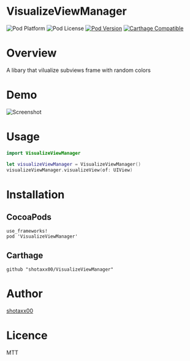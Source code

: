 # VisualizeViewManager

![Pod Platform](https://img.shields.io/cocoapods/p/VisualizeViewManager.svg?style=flat)
![Pod License](https://img.shields.io/cocoapods/l/VisualizeViewManager.svg?style=flat)
[![Pod Version](https://img.shields.io/cocoapods/v/VisualizeViewManager.svg?style=flat)](http://cocoapods.org/pods/VisualizeViewManager)
[![Carthage Compatible](https://img.shields.io/badge/Carthage-compatible-4BC51D.svg?style=flat)](https://github.com/Carthage/Carthage)

# Overview

A libary that vilualize subviews frame with random colors

# Demo

![Screenshot](https://user-images.githubusercontent.com/58303571/121820599-cbd51200-ccce-11eb-90c3-214dae069ce8.png)

# Usage

```swift
import VisualizeViewManager

let visualizeViewManager = VisualizeViewManager()
visualizeViewManager.visualizeView(of: UIView)
```

# Installation

## CocoaPods

```
use_frameworks!
pod 'VisualizeViewManager'
```

## Carthage

```
github "shotaxx00/VisualizeViewManager"
```

# Author

[shotaxx00](https://github.com/shotaxx00)

# Licence

MTT
